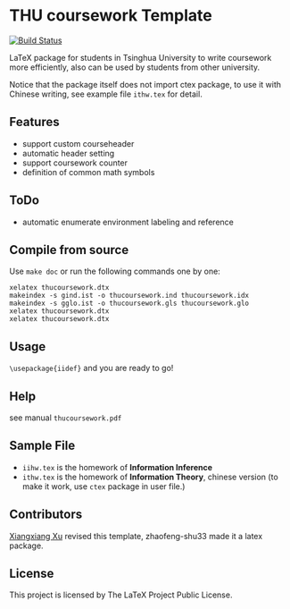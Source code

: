# THU coursework Template
[![Build Status](https://www.travis-ci.org/zhaofeng-shu33/THU-coursework-template.svg?branch=master)](https://www.travis-ci.org/zhaofeng-shu33/THU-coursework-template)

LaTeX package for students in Tsinghua University to write coursework more efficiently, also can be used by students from other university.

Notice that the package itself does not import ctex package, to use it with Chinese writing, see example file `ithw.tex` for detail.

## Features

 * support custom courseheader
 * automatic header setting
 * support coursework counter
 * definition of common math symbols

## ToDo

 * automatic enumerate environment labeling and reference

## Compile from source

Use `make doc` or run the following commands one by one:

    xelatex thucoursework.dtx
    makeindex -s gind.ist -o thucoursework.ind thucoursework.idx
    makeindex -s gglo.ist -o thucoursework.gls thucoursework.glo
    xelatex thucoursework.dtx
    xelatex thucoursework.dtx

## Usage

`\usepackage{iidef}` and you are ready to go!

## Help
  see manual `thucoursework.pdf`

## Sample File

 * `iihw.tex` is the homework of **Information Inference**
 * `ithw.tex` is the homework of **Information Theory**, chinese version (to make it work, use `ctex` package in user file.)

## Contributors

 [Xiangxiang Xu](https://xiangxiangxu.com/) revised this template, zhaofeng-shu33 made it a latex package.

## License
 This project is licensed by The LaTeX Project Public Li­cense.


